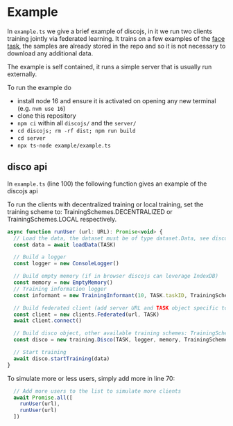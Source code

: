 # Example

 In `example.ts` we give a brief example of discojs, in it we run two clients training jointly via federated learning. It trains
 on a few examples of the [face task](https://www.kaggle.com/datasets/frabbisw/facial-age), the samples are already stored in the
 repo and so it is not necessary to download any additional data.

 The example is self contained, it runs a simple server that is usually run externally.

 To run the example do

 - install node 16 and ensure it is activated on opening any new terminal (e.g. `nvm use 16`)
 - clone this repository
 - `npm ci` within all `discojs/` and the `server/`
 - `cd discojs; rm -rf dist; npm run build`
 - `cd server`
 - `npx ts-node example/example.ts`

 ## disco api

 In `example.ts` (line 100) the following function gives an example of the discojs api

 To run the clients with decentralized training or local training, set the training scheme to: TrainingSchemes.DECENTRALIZED or TrainingSchemes.LOCAL respectively.

 ```js
 async function runUser (url: URL): Promise<void> {
   // Load the data, the dataset must be of type dataset.Data, see discojs import above.
   const data = await loadData(TASK)

   // Build a logger
   const logger = new ConsoleLogger()

   // Build empty memory (if in browser discojs can leverage IndexDB)
   const memory = new EmptyMemory()
   // Training information logger
   const informant = new TrainingInformant(10, TASK.taskID, TrainingSchemes.FEDERATED)

   // Build federated client (add server URL and TASK object specific to training task)
   const client = new clients.Federated(url, TASK)
   await client.connect()

   // Build disco object, other available training schemes: TrainingSchemes.DECENTRALIZED, TrainingSchemes.LOCAL
   const disco = new training.Disco(TASK, logger, memory, TrainingSchemes.FEDERATED, informant, client)

   // Start training
   await disco.startTraining(data)
 }
 ```

 To simulate more or less users, simply add more in line 70:

 ```js
   // Add more users to the list to simulate more clients
   await Promise.all([
     runUser(url),
     runUser(url)
   ])
```
